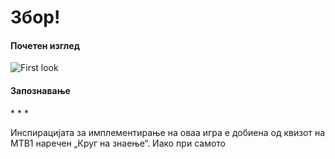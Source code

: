 ﻿Збор!
============
<h4> Почетен изглед </h4>
<img src = "http://imgur.com/M2Vogko.png" alt ="First look" />
<h4> Запознавање </h4>
* * *
<p> Инспирацијата за имплементирање на оваа игра е добиена од квизот на МТВ1 наречен „Круг на знаење“. Иако при самото</p>
